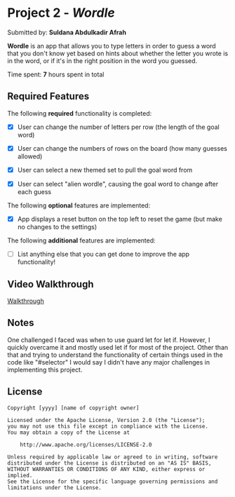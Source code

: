 # Project 2 - *Wordle*

Submitted by: **Suldana Abdulkadir Afrah**

**Wordle** is an app that allows you to type letters in order to guess a word that you don't know yet based on hints about whether the letter you wrote is in the word, or if it's in the right position in the word you guessed.

Time spent: **7** hours spent in total

## Required Features

The following **required** functionality is completed:

- [X] User can change the number of letters per row (the length of the goal word)
- [X] User can change the numbers of rows on the board (how many guesses allowed)
- [X] User can select a new themed set to pull the goal word from
- [X] User can select "alien wordle", causing the goal word to change after each guess


The following **optional** features are implemented:

- [X] App displays a reset button on the top left to reset the game (but make no changes to the settings)

The following **additional** features are implemented:

- [ ] List anything else that you can get done to improve the app functionality!

## Video Walkthrough

[Walkthrough](https://drive.google.com/file/d/1gUxvm2lYr3JJnudWV-wzIGIhb7KX4wzJ/view?usp=drive_link)

## Notes
One challenged I faced was when to use guard let for let if. However, I quickly overcame it and mostly used let if for most of the project. Other than that and trying to understand the functionality of certain things used in the code like "#selector" I would say I didn't have any major challenges in implementing this project.

## License

    Copyright [yyyy] [name of copyright owner]

    Licensed under the Apache License, Version 2.0 (the "License");
    you may not use this file except in compliance with the License.
    You may obtain a copy of the License at

        http://www.apache.org/licenses/LICENSE-2.0

    Unless required by applicable law or agreed to in writing, software
    distributed under the License is distributed on an "AS IS" BASIS,
    WITHOUT WARRANTIES OR CONDITIONS OF ANY KIND, either express or implied.
    See the License for the specific language governing permissions and
    limitations under the License.
